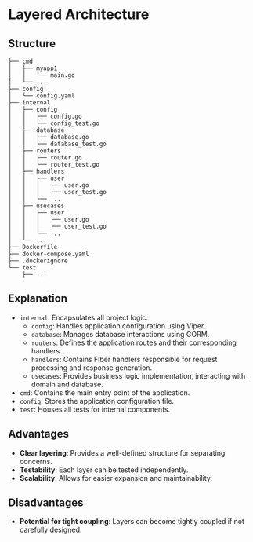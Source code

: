 # Layered Architecture

## Structure
```
├── cmd
│   ├── myapp1
│   │   └── main.go
|   └── ...
├── config
│   └── config.yaml
├── internal
│   ├── config
│   │   ├── config.go
│   │   └── config_test.go
│   ├── database
│   │   ├── database.go
│   │   └── database_test.go
│   ├── routers
│   │   ├── router.go
│   │   └── router_test.go
│   ├── handlers
│   │   ├── user
│   │   │   ├── user.go
│   │   │   └── user_test.go
│   │   └── ...
│   ├── usecases
│   │   ├── user
│   │   │   ├── user.go
│   │   │   └── user_test.go
│   │   └── ...
│   └── ...
├── Dockerfile
├── docker-compose.yaml
├── .dockerignore
└── test
    ├── ...
```

## Explanation
- `internal`: Encapsulates all project logic.
  - `config`: Handles application configuration using Viper.
  - `database`: Manages database interactions using GORM.
  - `routers`: Defines the application routes and their corresponding handlers.
  - `handlers`: Contains Fiber handlers responsible for request processing and response generation.
  - `usecases`: Provides business logic implementation, interacting with domain and database.
- `cmd`: Contains the main entry point of the application.
- `config`: Stores the application configuration file.
- `test`: Houses all tests for internal components.

## Advantages
- **Clear layering**: Provides a well-defined structure for separating concerns.
- **Testability**: Each layer can be tested independently.
- **Scalability**: Allows for easier expansion and maintainability.

## Disadvantages
- **Potential for tight coupling**: Layers can become tightly coupled if not carefully designed.